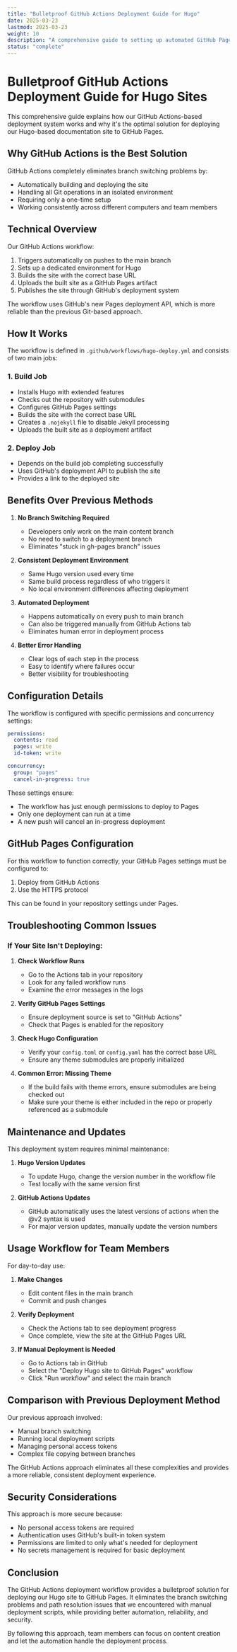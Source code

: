 ```yaml
---
title: "Bulletproof GitHub Actions Deployment Guide for Hugo"
date: 2025-03-23
lastmod: 2025-03-23
weight: 10
description: "A comprehensive guide to setting up automated GitHub Pages deployment for Hugo sites using GitHub Actions"
status: "complete"
---
```


# Bulletproof GitHub Actions Deployment Guide for Hugo Sites

This comprehensive guide explains how our GitHub Actions-based deployment system works and why it's the optimal solution for deploying our Hugo-based documentation site to GitHub Pages.

## Why GitHub Actions is the Best Solution

GitHub Actions completely eliminates branch switching problems by:
- Automatically building and deploying the site
- Handling all Git operations in an isolated environment
- Requiring only a one-time setup
- Working consistently across different computers and team members

## Technical Overview

Our GitHub Actions workflow:

1. Triggers automatically on pushes to the main branch
2. Sets up a dedicated environment for Hugo
3. Builds the site with the correct base URL
4. Uploads the built site as a GitHub Pages artifact
5. Publishes the site through GitHub's deployment system

The workflow uses GitHub's new Pages deployment API, which is more reliable than the previous Git-based approach.

## How It Works

The workflow is defined in `.github/workflows/hugo-deploy.yml` and consists of two main jobs:

### 1. Build Job
- Installs Hugo with extended features
- Checks out the repository with submodules
- Configures GitHub Pages settings
- Builds the site with the correct base URL
- Creates a `.nojekyll` file to disable Jekyll processing
- Uploads the built site as a deployment artifact

### 2. Deploy Job
- Depends on the build job completing successfully
- Uses GitHub's deployment API to publish the site
- Provides a link to the deployed site

## Benefits Over Previous Methods

1. **No Branch Switching Required**
   - Developers only work on the main content branch
   - No need to switch to a deployment branch
   - Eliminates "stuck in gh-pages branch" issues

2. **Consistent Deployment Environment**
   - Same Hugo version used every time
   - Same build process regardless of who triggers it
   - No local environment differences affecting deployment

3. **Automated Deployment**
   - Happens automatically on every push to main branch
   - Can also be triggered manually from GitHub Actions tab
   - Eliminates human error in deployment process

4. **Better Error Handling**
   - Clear logs of each step in the process
   - Easy to identify where failures occur
   - Better visibility for troubleshooting

## Configuration Details

The workflow is configured with specific permissions and concurrency settings:

```yaml
permissions:
  contents: read
  pages: write
  id-token: write

concurrency:
  group: "pages"
  cancel-in-progress: true
```

These settings ensure:
- The workflow has just enough permissions to deploy to Pages
- Only one deployment can run at a time
- A new push will cancel an in-progress deployment

## GitHub Pages Configuration

For this workflow to function correctly, your GitHub Pages settings must be configured to:
1. Deploy from GitHub Actions
2. Use the HTTPS protocol

This can be found in your repository settings under Pages.

## Troubleshooting Common Issues

### If Your Site Isn't Deploying:

1. **Check Workflow Runs**
   - Go to the Actions tab in your repository
   - Look for any failed workflow runs
   - Examine the error messages in the logs

2. **Verify GitHub Pages Settings**
   - Ensure deployment source is set to "GitHub Actions"
   - Check that Pages is enabled for the repository

3. **Check Hugo Configuration**
   - Verify your `config.toml` or `config.yaml` has the correct base URL
   - Ensure any theme submodules are properly initialized

4. **Common Error: Missing Theme**
   - If the build fails with theme errors, ensure submodules are being checked out
   - Make sure your theme is either included in the repo or properly referenced as a submodule

## Maintenance and Updates

This deployment system requires minimal maintenance:

1. **Hugo Version Updates**
   - To update Hugo, change the version number in the workflow file
   - Test locally with the same version first

2. **GitHub Actions Updates**
   - GitHub automatically uses the latest versions of actions when the @v2 syntax is used
   - For major version updates, manually update the version numbers

## Usage Workflow for Team Members

For day-to-day use:

1. **Make Changes**
   - Edit content files in the main branch
   - Commit and push changes

2. **Verify Deployment**
   - Check the Actions tab to see deployment progress
   - Once complete, view the site at the GitHub Pages URL

3. **If Manual Deployment is Needed**
   - Go to Actions tab in GitHub
   - Select the "Deploy Hugo site to GitHub Pages" workflow
   - Click "Run workflow" and select the main branch

## Comparison with Previous Deployment Method

Our previous approach involved:
- Manual branch switching
- Running local deployment scripts
- Managing personal access tokens
- Complex file copying between branches

The GitHub Actions approach eliminates all these complexities and provides a more reliable, consistent deployment experience.

## Security Considerations

This approach is more secure because:
- No personal access tokens are required
- Authentication uses GitHub's built-in token system
- Permissions are limited to only what's needed for deployment
- No secrets management is required for basic deployment

## Conclusion

The GitHub Actions deployment workflow provides a bulletproof solution for deploying our Hugo site to GitHub Pages. It eliminates the branch switching problems and path resolution issues that we encountered with manual deployment scripts, while providing better automation, reliability, and security.

By following this approach, team members can focus on content creation and let the automation handle the deployment process.